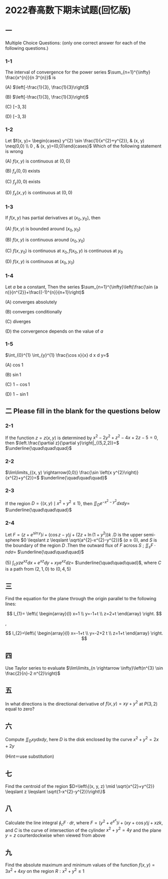 # 2022春高数下期末试题(回忆版)

## 一

Multiple Choice Questions: (only one correct answer for each of the following questions.)

### 1-1

The interval of convergence for the power series $\sum_{n=1}^{\infty} \frac{x^{n}}{n 3^{n}}$ is

(A) $\left[-\frac{1}{3}, \frac{1}{3}\right]$

(B) $\left[-\frac{1}{3}, \frac{1}{3}\right)$

(C) $[-3,3]$

(D) $[-3,3)$

### 1-2

Let $f(x, y)= \begin{cases} y^{2} \sin \frac{1}{x^{2}+y^{2}},  & (x, y) \neq(0,0) \\ 0 , &  (x, y)=(0,0)\end{cases}$ Which of the following statement is wrong

(A) $f(x, y)$ is continuous at $(0,0)$

(B) $f_{x}(0,0)$ exists

(C) $f_{y}(0,0)$ exists

(D) $f_{x}(x, y)$ is continuous at $(0,0)$

### 1-3

If $f(x, y)$ has partial derivatives at $\left(x_{0}, y_{0}\right)$, then

(A) $f(x, y)$ is bounded around $\left(x_{0}, y_{0}\right)$

(B) $f(x, y)$ is continuous around $\left(x_{0}, y_{0}\right)$

(C) $f\left(x, y_{0}\right)$ is continuous at $x_{0}, f\left(x_{0}, y\right)$ is continuous at $y_{0}$

(D) $f(x, y)$ is continuous at $\left(x_{0}, y_{0}\right)$

### 1-4

Let $a$ be a constant, Then the series $\sum_{n=1}^{\infty}\left(\frac{\sin (a n)}{n^{2}}+\frac{(-1)^{n}}{n+1}\right)$

(A) converges absolutely

(B) converges conditionally

(C) diverges

(D) the convergence depends on the value of $a$

### 1-5

$\int_{0}^{1} \int_{y}^{1} \frac{\cos x}{x} d x d y=$

(A) cos 1

(B)  $\sin 1$

(C)  $1-\cos 1$

(D)  $1-\sin 1$

## 二 Please fill in the blank for the questions below

### 2-1

If the function $z = z(x, y)$ is determined by $x^{2}-2 y^{2}+z^{2}-4 x+2 z-5=0$, then $\left.\frac{\partial z}{\partial y}\right|_{(5,2,2)}=$ $\underline{\quad\quad\quad}$

### 2-2

$\lim\limits_{(x, y) \rightarrow(0,0)} \frac{\sin \left(x y^{2}\right)}{x^{2}+y^{2}}=$ $\underline{\quad\quad\quad}$

### 2-3

If the region $D=\left\{(x, y) \mid x^{2}+y^{2} \leq 1\right\}$, then $\iint_{D} e^{-x^{2}-y^{2}} d x d y=$ $\underline{\quad\quad\quad}$

### 2-4

Let $F=\left(z+e^{\sin y}\right) i+(\cos z-y) j+\left(2 z+\ln \left(1+y^{2}\right)\right) k$ .D is the upper semi-sphere $0 \leqslant z \leqslant \sqrt{a^{2}-x^{2}-y^{2}}$ $(a \geq 0)$, and $S$ is the boundary of the region $D$ .Then the outward flux of $F$ across $S$ ; $\iint_{s} F \cdot n d \sigma=$ $\underline{\quad\quad\quad}$

(5)  $\int_c y z e^{x z} d x+e^{x z} d y+x y e^{x z} d z=$ $\underline{\quad\quad\quad}$, where $C$ is a path from $(2,1,0)$ to $(0,4,5)$

## 三

Find the equation for the plane through the origin parallel to the following lines:

$$
l_{1}=
\left\{
\begin{array}{l}
x=1 \\
y=-1+t \\
z=2+t
\end{array}
\right.
$$

,

$$
l_{2}=\left\{
\begin{array}{l}
x=-1+t \\
y=-2+2 t \\
z=1+t
\end{array}
\right.
$$

## 四

Use Taylor series to evaluate $\lim\limits_{n \rightarrow \infty}\left(n^{3} \sin \frac{2}{n}-2 n^{2}\right)$

## 五

In what directions is the directional derivative of $f(x, y)=x y+y^{2}$ at $P(3,2)$ equal to zero?

## 六

Compute $\iint_{D} x y d x d y$, here $D$ is the disk enclosed by the curve $x^{2}+y^{2}=2 x+2 y$

(Hint＝use substitution)

## 七

Find the centroid of the region $D=\left\{(x, y, z) \mid \sqrt{x^{2}+y^{2}} \leqslant z \leqslant \sqrt{1-x^{2}-y^{2}}\right\}$

## 八

Calculate the line integral $\oint_{c} F \cdot d r$, where $F=\left(y^{2}+e^{e^{x}}\right) i+(x y+\cos y) j+x z k$, and $C$ is the curve of intersection of the cylinder $x^{2}+y^{2}=4 y$ and the plane $y=z$ courterdockwise when viewed from above

## 九

Find the absolute maximum and minimum values of the function $f(x, y)=3 x^{2}+4 x y$ on the region $R: x^{2}+y^{2} \leqslant 1$
